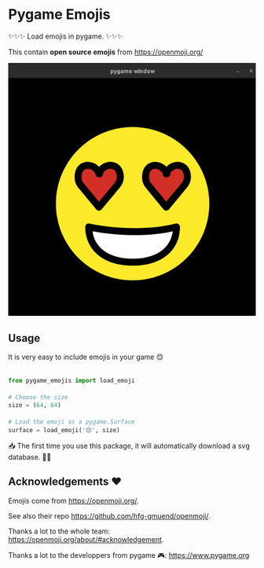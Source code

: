 # Pygame Emojis

✨✨✨ Load emojis in pygame. ✨✨✨


This contain  **open source emojis**  from https://openmoji.org/

![example of how it looks](emoji.png)


## Usage

It is very easy to include emojis in your game 😊


```python

from pygame_emojis import load_emoji

# Choose the size
size = (64, 64)

# Load the emoji as a pygame.Surface
surface = load_emoji('😍', size)

```

📥 The first time you use this package, it will automatically download  a svg database. ✌🏼

## Acknowledgements ❤️


Emojis come from https://openmoji.org/.

See also their repo https://github.com/hfg-gmuend/openmoji/.

Thanks a lot to the whole team: https://openmoji.org/about/#acknowledgement.

Thanks a lot to the developpers from pygame 🎮: https://www.pygame.org
